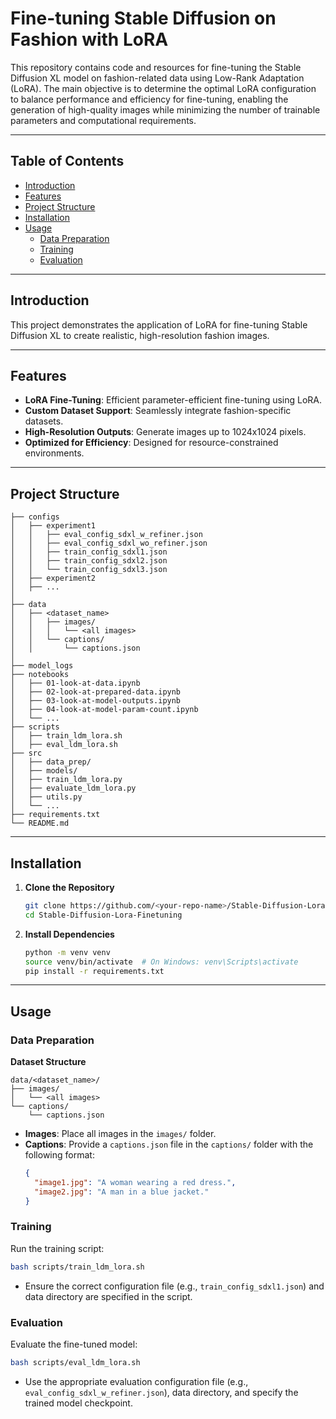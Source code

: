 # Fine-tuning Stable Diffusion on Fashion with LoRA

This repository contains code and resources for fine-tuning the Stable Diffusion XL model on fashion-related data using Low-Rank Adaptation (LoRA). The main objective is to determine the optimal LoRA configuration to balance performance and efficiency for fine-tuning, enabling the generation of high-quality images while minimizing the number of trainable parameters and computational requirements.

---

## Table of Contents
- [Introduction](#introduction)
- [Features](#features)
- [Project Structure](#project-structure)
- [Installation](#installation)
- [Usage](#usage)
  - [Data Preparation](#data-preparation)
  - [Training](#training)
  - [Evaluation](#evaluation)

---

## Introduction
This project demonstrates the application of LoRA for fine-tuning Stable Diffusion XL to create realistic, high-resolution fashion images. 

---

## Features
- **LoRA Fine-Tuning**: Efficient parameter-efficient fine-tuning using LoRA.
- **Custom Dataset Support**: Seamlessly integrate fashion-specific datasets.
- **High-Resolution Outputs**: Generate images up to 1024x1024 pixels.
- **Optimized for Efficiency**: Designed for resource-constrained environments.

---

## Project Structure
```
├── configs
│   ├── experiment1
│   │   ├── eval_config_sdxl_w_refiner.json
│   │   ├── eval_config_sdxl_wo_refiner.json
│   │   ├── train_config_sdxl1.json
│   │   ├── train_config_sdxl2.json
│   │   └── train_config_sdxl3.json
│   ├── experiment2
│   ├── ...
│
├── data
│   ├── <dataset_name>
│   │   ├── images/
│   │   │   └── <all images>
│   │   └── captions/
│   │       └── captions.json
│
├── model_logs
├── notebooks
│   ├── 01-look-at-data.ipynb
│   ├── 02-look-at-prepared-data.ipynb
│   ├── 03-look-at-model-outputs.ipynb
│   ├── 04-look-at-model-param-count.ipynb
│   └── ...
├── scripts
│   ├── train_ldm_lora.sh
│   ├── eval_ldm_lora.sh
├── src
│   ├── data_prep/
│   ├── models/
│   ├── train_ldm_lora.py
│   ├── evaluate_ldm_lora.py
│   ├── utils.py
│   └── ...
├── requirements.txt
└── README.md
```

---

## Installation
1. **Clone the Repository**
   ```bash
   git clone https://github.com/<your-repo-name>/Stable-Diffusion-Lora-Finetuning.git
   cd Stable-Diffusion-Lora-Finetuning
   ```

2. **Install Dependencies**
   ```bash
   python -m venv venv
   source venv/bin/activate  # On Windows: venv\Scripts\activate
   pip install -r requirements.txt
   ```
---

## Usage

### Data Preparation
**Dataset Structure**
   ```
   data/<dataset_name>/
   ├── images/
   │   └── <all images>
   └── captions/
       └── captions.json
   ```
   - **Images**: Place all images in the `images/` folder.
   - **Captions**: Provide a `captions.json` file in the `captions/` folder with the following format:
     ```json
     {
       "image1.jpg": "A woman wearing a red dress.",
       "image2.jpg": "A man in a blue jacket."
     }
     ```
     
### Training
Run the training script:

```bash
bash scripts/train_ldm_lora.sh
```
- Ensure the correct configuration file (e.g., `train_config_sdxl1.json`) and data directory are specified in the script.

### Evaluation
Evaluate the fine-tuned model:

```bash
bash scripts/eval_ldm_lora.sh
```
- Use the appropriate evaluation configuration file (e.g., `eval_config_sdxl_w_refiner.json`), data directory, and specify the trained model checkpoint.
